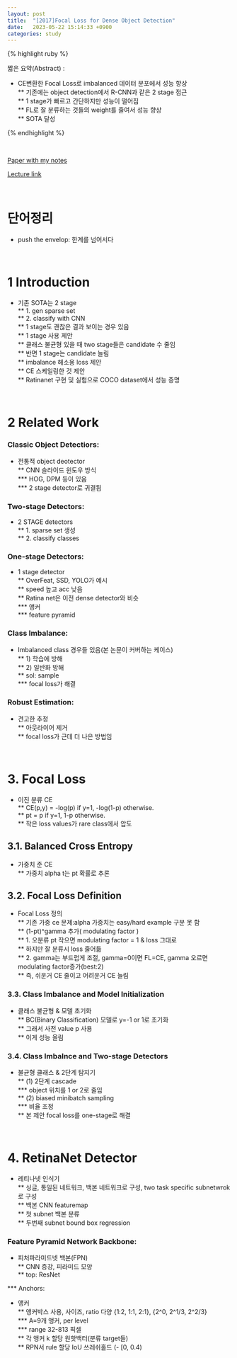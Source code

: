 ```yaml
---
layout: post
title:  "[2017]Focal Loss for Dense Object Detection"
date:   2023-05-22 15:14:33 +0900
categories: study
---
```







{% highlight ruby %}


짧은 요약(Abstract) :    
* CE변환한 Focal Loss로 imbalanced 데이터 분포에서 성능 향상  
** 기존에는 object detection에서 R-CNN과 같은 2 stage 접근  
** 1 stage가 빠르고 간단하지만 성능이 떨어짐  
** FL로 잘 분류하는 것들의 weight를 줄여서 성능 향상  
** SOTA 달성  




{% endhighlight %}  

<br/>


[Paper with my notes](https://drive.google.com/drive/folders/15hVZLozTfkgVA8qvDbbRkPaQdG68T5Lo?usp=sharing)  


[Lecture link](https://www.youtube.com/watch?v=44tlnmmt3h0)  

<br/>

# 단어정리  
* push the envelop: 한계를 넘어서다    









<br/>

# 1 Introduction  
* 기존 SOTA는 2 stage  
** 1. gen sparse set  
** 2. classify with CNN  
** 1 stage도 괜찮은 결과 보이는 경우 있음  
** 1 stage 사용 제안  
** 클래스 불균형 있을 때 two stage들은 candidate 수 줄임  
** 반면 1 stage는 candidate 늘림  
** imbalance 해소용 loss 제안  
** CE 스케일링한 것 제안  
** Ratinanet 구현 및 실험으로 COCO dataset에서 성능 증명  
<br/>

# 2 Related Work  
### Classic Object Detectiors:  
* 전통적 object deotector  
** CNN 슬라이드 윈도우 방식  
*** HOG, DPM 등이 있음  
*** 2 stage detector로 귀결됨  


### Two-stage Detectors:  
* 2 STAGE detectors  
** 1. sparse set 생성  
** 2. classify classes  


### One-stage Detectors:  
* 1 stage detector  
** OverFeat, SSD, YOLO가 예시  
** speed 높고 acc 낮음  
** Ratina net은 이전 dense detector와 비슷  
*** 앵커  
*** feature pyramid  


### Class Imbalance:  
* Imbalanced class 경우들 있음(본 논문이 커버하는 케이스)  
** 1) 학습에 방해  
** 2) 일반화 방해  
** sol: sample  
*** focal loss가 해결  


### Robust Estimation:  
* 견고한 추정  
** 아웃라이어 제거  
** focal loss가 근데 더 나은 방법임  
<br/>

# 3. Focal Loss  
* 이진 분류 CE  
** CE(p,y) = -log(p) if y=1, -log(1-p) otherwise.  
** pt = p if y=1, 1-p otherwise.  
** 작은 loss values가 rare class에서 압도  

## 3.1. Balanced Cross Entropy  
* 가중치 준 CE  
** 가중치 alpha t는 pt 확률로 추론  


## 3.2. Focal Loss Definition  
* Focal Loss 정의  
** 기존 가중 ce 문제:alpha 가중치는 easy/hard example 구분 못 함    
** (1-pt)^gamma 추가( modulating factor )  
** 1. 오분류 pt 작으면 modulating factor = 1 & loss 그대로  
** 하지만 잘 분류시 loss 줄어듦  
** 2. gamma는 부드럽게 조절, gamma=0이면 FL=CE, gamma 오르면 modulating factor증가(best:2)  
** 즉, 쉬운거 CE 줄이고 어려운거 CE 늘림  


### 3.3. Class Imbalance and Model Initialization  
* 클래스 불균형 & 모델 초기화  
** BC(Binary Classification) 모델로 y=-1 or 1로 초기화  
** 그래서 사전 value p 사용  
** 이게 성능 올림  


### 3.4. Class Imbalnce and Two-stage Detectors  
* 불균형 클래스 & 2단계 탐지기  
** (1) 2단계 cascade  
*** object 위치를 1 or 2로 줄임  
** (2) biased minibatch sampling   
*** 비율 조정  
** 본 제안 focal loss를 one-stage로 해결  
<br/>

# 4. RetinaNet Detector  
* 레티나넷 인식기  
** 싱글, 통일된 네트워크, 백본 네트워크로 구성, two task specific subnetwrok로 구성  
** 백본 CNN featuremap  
** 첫 subnet 백본 분류  
** 두번째 subnet bound box regression  


### Feature Pyramid Network Backbone:  
* 피처파라미드넷 백본(FPN)  
** CNN 증강, 피라미드 모양  
** top: ResNet  


*** Anchors:  
* 앵커  
** 앵커박스 사용, 사이즈, ratio 다양 {1:2, 1:1, 2:1}, {2^0, 2^1/3, 2^2/3}  
*** A=9개 앵커, per level  
*** range 32-813 픽셀  
** 각 앵커 k 할당 원핫백터(분류 target들)  
** RPN서 rule 할당 IoU 쓰레쉬홀드 (- [0, 0.4)  